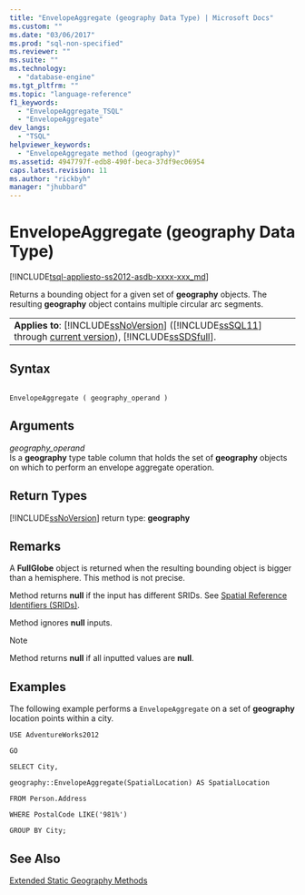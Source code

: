 ```yaml
---
title: "EnvelopeAggregate (geography Data Type) | Microsoft Docs"
ms.custom: ""
ms.date: "03/06/2017"
ms.prod: "sql-non-specified"
ms.reviewer: ""
ms.suite: ""
ms.technology: 
  - "database-engine"
ms.tgt_pltfrm: ""
ms.topic: "language-reference"
f1_keywords: 
  - "EnvelopeAggregate_TSQL"
  - "EnvelopeAggregate"
dev_langs: 
  - "TSQL"
helpviewer_keywords: 
  - "EnvelopeAggregate method (geography)"
ms.assetid: 4947797f-edb8-490f-beca-37df9ec06954
caps.latest.revision: 11
ms.author: "rickbyh"
manager: "jhubbard"
---
```

# EnvelopeAggregate (geography Data Type)
[!INCLUDE[tsql-appliesto-ss2012-asdb-xxxx-xxx_md](../../relational-databases/databases/includes/tsql-appliesto-ss2012-asdb-xxxx-xxx-md.md)]

  Returns a bounding object for a given set of **geography** objects. The resulting **geography** object contains multiple circular arc segments.  
  
||  
|-|  
|**Applies to**: [!INCLUDE[ssNoVersion](../../advanced-analytics/r-services/includes/ssnoversion-md.md)] ([!INCLUDE[ssSQL11](../../analysis-services/includes/sssql11-md.md)] through [current version](http://msdn.microsoft.com/library/bb500435.aspx)), [!INCLUDE[ssSDSfull](../../analysis-services/multidimensional-models/includes/sssdsfull-md.md)].|  
  
## Syntax  
  
```  
  
EnvelopeAggregate ( geography_operand )  
```  
  
## Arguments  
 *geography_operand*  
 Is a **geography** type table column that holds the set of **geography** objects on which to perform an envelope aggregate operation.  
  
## Return Types  
 [!INCLUDE[ssNoVersion](../../advanced-analytics/r-services/includes/ssnoversion-md.md)] return type: **geography**  
  
## Remarks  
 A **FullGlobe** object is returned when the resulting bounding object is bigger than a hemisphere. This method is not precise.  
  
 Method returns **null** if the input has different SRIDs. See [Spatial Reference Identifiers &#40;SRIDs&#41;](../../relational-databases/spatial/spatial-reference-identifiers-srids.md).  
  
 Method ignores **null** inputs.  
  
> [!NOTE]  
>  Method returns **null** if all inputted values are **null**.  
  
## Examples  
 The following example performs a `EnvelopeAggregate` on a set of **geography** location points within a city.  
  
 `USE AdventureWorks2012`  
  
 `GO`  
  
 `SELECT City,`  
  
 `geography::EnvelopeAggregate(SpatialLocation) AS SpatialLocation`  
  
 `FROM Person.Address`  
  
 `WHERE PostalCode LIKE('981%')`  
  
 `GROUP BY City;`  
  
## See Also  
 [Extended Static Geography Methods](../../t-sql/data-types/extended-static-geography-methods.md)  
  
  